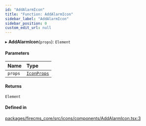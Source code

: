```yaml
---
id: "AddAlarmIcon"
title: "Function: AddAlarmIcon"
sidebar_label: "AddAlarmIcon"
sidebar_position: 0
custom_edit_url: null
---
```


▸ **AddAlarmIcon**(`props`): `Element`

#### Parameters

| Name | Type |
| :------ | :------ |
| `props` | [`IconProps`](../types/IconProps.md) |

#### Returns

`Element`

#### Defined in

[packages/firecms_core/src/icons/components/AddAlarmIcon.tsx:3](https://github.com/FireCMSco/firecms/blob/d45f3739/packages/firecms_core/src/icons/components/AddAlarmIcon.tsx#L3)
